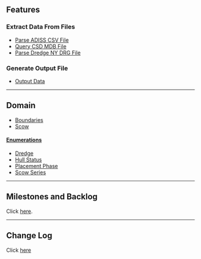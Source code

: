## Features
### Extract Data From Files
- [Parse ADISS CSV File](/ExtractDataFromFile/AdissCsvFile.md)
- [Query CSD MDB File](/ExtractDataFromFile/CsdMdbQuerying.md)
- [Parse Dredge NY DRG File](/ExtractDataFromFile/DrgParsing.md)

### Generate Output File
- [Output Data](OutputData.md)

---

## Domain
- [Boundaries](Boundaries.md)
- [Scow](/Scow/Scow.md)

#### [Enumerations](Enumeration.md)
- [Dredge](Dredge.md)
- [Hull Status](HullStatus.md)
- [Placement Phase](PlacementPhase.md)
- [Scow Series](Scow/ScowSeries.md)

---

## Milestones and Backlog
Click [here](https://github.com/gojanpaolo/AdissParser/issues).

---

## Change Log
Click [here](ChangeLog.md)